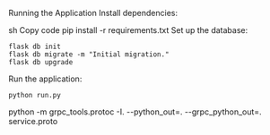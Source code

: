 Running the Application
Install dependencies:

sh
Copy code
pip install -r requirements.txt
Set up the database:

```
flask db init
flask db migrate -m "Initial migration."
flask db upgrade
```

Run the application:

```
python run.py
```

python -m grpc_tools.protoc -I. --python_out=. --grpc_python_out=. service.proto

